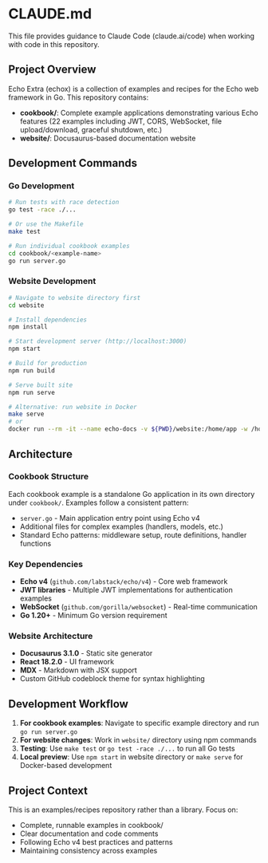 # CLAUDE.md

This file provides guidance to Claude Code (claude.ai/code) when working with code in this repository.

## Project Overview

Echo Extra (echox) is a collection of examples and recipes for the Echo web framework in Go. This repository contains:

- **cookbook/**: Complete example applications demonstrating various Echo features (22 examples including JWT, CORS, WebSocket, file upload/download, graceful shutdown, etc.)
- **website/**: Docusaurus-based documentation website

## Development Commands

### Go Development
```bash
# Run tests with race detection
go test -race ./...

# Or use the Makefile
make test

# Run individual cookbook examples
cd cookbook/<example-name>
go run server.go
```

### Website Development
```bash
# Navigate to website directory first
cd website

# Install dependencies
npm install

# Start development server (http://localhost:3000)
npm start

# Build for production
npm run build

# Serve built site
npm run serve

# Alternative: run website in Docker
make serve
# or
docker run --rm -it --name echo-docs -v ${PWD}/website:/home/app -w /home/app -p 3000:3000 -u node node:lts /bin/bash -c "npm install && npm start -- --host=0.0.0.0"
```

## Architecture

### Cookbook Structure
Each cookbook example is a standalone Go application in its own directory under `cookbook/`. Examples follow a consistent pattern:
- `server.go` - Main application entry point using Echo v4
- Additional files for complex examples (handlers, models, etc.)
- Standard Echo patterns: middleware setup, route definitions, handler functions

### Key Dependencies
- **Echo v4** (`github.com/labstack/echo/v4`) - Core web framework
- **JWT libraries** - Multiple JWT implementations for authentication examples
- **WebSocket** (`github.com/gorilla/websocket`) - Real-time communication
- **Go 1.20+** - Minimum Go version requirement

### Website Architecture
- **Docusaurus 3.1.0** - Static site generator
- **React 18.2.0** - UI framework
- **MDX** - Markdown with JSX support
- Custom GitHub codeblock theme for syntax highlighting

## Development Workflow

1. **For cookbook examples**: Navigate to specific example directory and run `go run server.go`
2. **For website changes**: Work in `website/` directory using npm commands
3. **Testing**: Use `make test` or `go test -race ./...` to run all Go tests
4. **Local preview**: Use `npm start` in website directory or `make serve` for Docker-based development

## Project Context

This is an examples/recipes repository rather than a library. Focus on:
- Complete, runnable examples in cookbook/
- Clear documentation and code comments
- Following Echo v4 best practices and patterns
- Maintaining consistency across examples